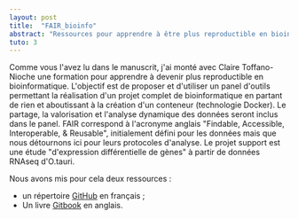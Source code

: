 ```yaml
---
layout: post
title:  "FAIR_bioinfo" 
abstract: "Ressources pour apprendre à être plus reproductible en bioinformatique"
tuto: 3
---
```


Comme vous l'avez lu dans le manuscrit, j'ai monté avec Claire Toffano-Nioche une formation pour apprendre à devenir plus reproductible en bioinformatique.
L'objectif est de proposer et d'utiliser un panel d'outils permettant la réalisation d'un projet complet de bioinformatique en partant de rien et aboutissant à la création d'un conteneur (technologie Docker). Le partage, la valorisation et l'analyse dynamique des données seront inclus dans le panel. FAIR correspond à l'acronyme anglais "Findable, Accessible, Interoperable, & Reusable", initialement défini pour les données mais que nous détournons ici pour leurs protocoles d'analyse. Le projet support est une étude "d'expression différentielle de gènes" à partir de données RNAseq d'O.tauri.

Nous avons mis pour cela deux ressources :

- un répertoire [GitHub](https://github.com/thomasdenecker/FAIR_Bioinfo) en français ;
- Un livre [Gitbook](https://fair-bioinfo.gitbook.io/fair-bioinfo/) en anglais.
